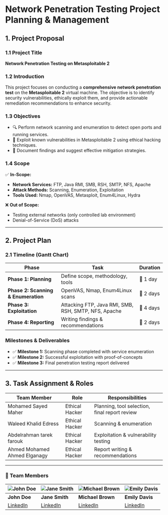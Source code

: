 # **Network Penetration Testing Project Planning & Management**

## **1. Project Proposal**
### **1.1 Project Title**
**Network Penetration Testing on Metasploitable 2**

### **1.2 Introduction**
This project focuses on conducting a **comprehensive network penetration test** on the **Metasploitable 2** virtual machine. The objective is to identify security vulnerabilities, ethically exploit them, and provide actionable remediation recommendations to enhance security.

### **1.3 Objectives**
- 🔍 Perform network scanning and enumeration to detect open ports and running services.
- 🎯 Exploit known vulnerabilities in Metasploitable 2 using ethical hacking techniques.
- 📄 Document findings and suggest effective mitigation strategies.

### **1.4 Scope**
✅ **In-Scope:**
- **Network Services:** FTP, Java RMI, SMB, RSH, SMTP, NFS, Apache
- **Attack Methods:**  Scanning, Enumeration, Exploitation
- **Tools Used:** Nmap, OpenVAS, Metasploit, Enum4Linux, Hydra

❌ **Out of Scope:**
- Testing external networks (only controlled lab environment)
- Denial-of-Service (DoS) attacks
---

## **2. Project Plan**

### **2.1 Timeline (Gantt Chart)**
| **Phase** | **Task** | **Duration** |
|----------|---------|------------|
| **Phase 1: Planning** | Define scope, methodology, tools | 📅 1 day |
| **Phase 2: Scanning & Enumeration** | OpenVAS, Nmap, Enum4Linux scans | 📅 2 days |
| **Phase 3: Exploitation** | Attacking FTP, Java RMI, SMB, RSH, SMTP, NFS, Apache | 📅 4 days |
| **Phase 4: Reporting** | Writing findings & recommendations | 📅 2 days |

### Milestones & Deliverables

- ✅ **Milestone 1:** Scanning phase completed with service enumeration  
- ✅ **Milestone 2:** Successful exploitation with proof-of-concepts  
- ✅ **Milestone 3:** Final penetration testing report delivered  

---

## **3. Task Assignment & Roles**

| **Team Member**     | **Role**               | **Responsibilities** |
|---------------------|----------------------|----------------------|
| Mohamed Sayed Maher        | Ethical Hacker        | Planning, tool selection, final report review |
| Waleed Khalid Edress    | Ethical Hacker     | Scanning & enumeration |
| Abdelrahman tarek farouk  | Ethical Hacker       | Exploitation & vulnerability testing |
| Ahmed Mohamed Ahmed Elganagy   | Ethical Hacker | Report writing & recommendations |

---
### **👥 Team Members**

| ![John Doe](https://via.placeholder.com/100) | ![Jane Smith](https://via.placeholder.com/100) | ![Michael Brown](https://via.placeholder.com/100) | ![Emily Davis](https://via.placeholder.com/100) |
|---|---|---|---|
| **John Doe** | **Jane Smith** | **Michael Brown** | **Emily Davis** |
| [LinkedIn](https://www.linkedin.com/in/johndoe) | [LinkedIn](https://www.linkedin.com/in/janesmith) | [LinkedIn](https://www.linkedin.com/in/michaelbrown) | [LinkedIn](https://www.linkedin.com/in/emilydavis) |
